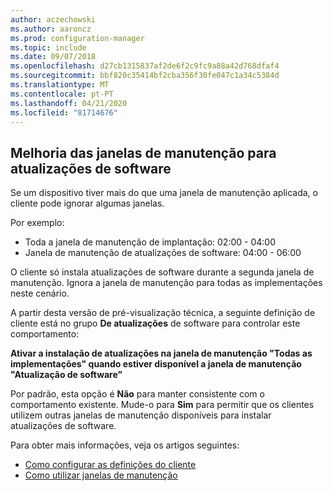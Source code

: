 ```yaml
---
author: aczechowski
ms.author: aaroncz
ms.prod: configuration-manager
ms.topic: include
ms.date: 09/07/2018
ms.openlocfilehash: d27cb1315837af2de6f2c9fc9a88a42d768dfaf4
ms.sourcegitcommit: bbf820c35414bf2cba356f30fe047c1a34c5384d
ms.translationtype: MT
ms.contentlocale: pt-PT
ms.lasthandoff: 04/21/2020
ms.locfileid: "81714676"
---
```

## <a name="improvement-to-maintenance-windows-for-software-updates"></a><a name="bkmk_sum-mw"></a>Melhoria das janelas de manutenção para atualizações de software
<!--vso2839307-->

Se um dispositivo tiver mais do que uma janela de manutenção aplicada, o cliente pode ignorar algumas janelas. 

Por exemplo:

- Toda a janela de manutenção de implantação: 02:00 - 04:00
- Janela de manutenção de atualizações de software: 04:00 - 06:00

O cliente só instala atualizações de software durante a segunda janela de manutenção. Ignora a janela de manutenção para todas as implementações neste cenário.

A partir desta versão de pré-visualização técnica, a seguinte definição de cliente está no grupo **De atualizações** de software para controlar este comportamento: 

**Ativar a instalação de atualizações na janela de manutenção "Todas as implementações" quando estiver disponível a janela de manutenção "Atualização de software"**

Por padrão, esta opção é **Não** para manter consistente com o comportamento existente. Mude-o para **Sim** para permitir que os clientes utilizem outras janelas de manutenção disponíveis para instalar atualizações de software.

Para obter mais informações, veja os artigos seguintes:
- [Como configurar as definições do cliente](../../clients/deploy/configure-client-settings.md)
- [Como utilizar janelas de manutenção](../../clients/manage/collections/use-maintenance-windows.md)


